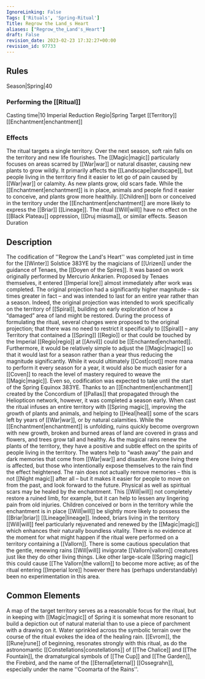 ```yaml
---
IgnoreLinking: False
Tags: ['Rituals', 'Spring-Ritual']
Title: Regrow the Land_s Heart
aliases: ["Regrow_the_Land's_Heart"]
draft: False
revision_date: 2023-02-23 17:32:27+00:00
revision_id: 97733
---
```


## Rules
Season|Spring|40
### Performing the [[Ritual]]
Casting time|10 Imperial Reduction
Regio|Spring Target [[Territory]]
[[Enchantment|enchantment]]
### Effects
The ritual targets a single territory. Over the next season, soft rain falls on the territory and new life flourishes. The [[Magic|magic]] particularly focuses on areas scarred by [[War|war]] or natural disaster, causing new plants to grow wildly. It primarily affects the [[Landscape|landscape]], but people living in the territory find it easier to let go of pain caused by [[War|war]] or calamity. As new plants grow, old scars fade. 
While the [[Enchantment|enchantment]] is in place, animals and people find it easier to conceive, and plants grow more healthily. [[Children]] born or conceived in the territory under the [[Enchantment|enchantment]] are more likely to express the [[Briar]] [[Lineage]].
The ritual [[Will|will]] have no effect on the [[Black Plateau]] oppression, [[Druj miasma]], or similar effects.
Season Duration
## Description
The codification of ''Regrow the Land's Heart'' was completed just in time for the [[Winter]] Solstice 383YE by the magicians of [[Urizen]] under the guidance of Tenaes, the [[Doyen of the Spires]]. It was based on work originally performed by Mercurio Ankarien. Proposed by Tenaes themselves, it entered [[Imperial lore]] almost immediately after work was completed.
The original projection had a significantly higher magnitude – six times greater in fact – and was intended to last for an entire year rather than a season. Indeed, the original projection was intended to work specifically on the territory of [[Spiral]], building on early exploration of how a “damaged” area of land might be restored. During the process of formulating the ritual, several changes were proposed to the original projection; that there was no need to restrict it specifically to [[Spiral]] – any Territory that contained a [[Spring]] [[Regio]] or that could be touched by the Imperial [[Regio|regio]] at [[Anvil]] could be [[Enchanted|enchanted]]. Furthermore, it would be relatively simple to adjust the [[Magic|magic]] so that it would last for a season rather than a year thus reducing the magnitude significantly. While it would ultimately [[Cost|cost]] more mana to perform it every season for a year, it would also be much easier for a [[Coven]] to reach the level of mastery required to weave the [[Magic|magic]].
Even so, codification was expected to take until the start of the Spring Equinox 383YE. Thanks to an [[Enchantment|enchantment]] created by the Concordium of [[Pallas]] that propagated through the Heliopticon network, however, it was completed a season early.
When cast the ritual infuses an entire territory with [[Spring magic]], improving the growth of plants and animals, and helping to [[Heal|heal]] some of the scars left by years of [[War|war]], or by natural calamities. While the [[Enchantment|enchantment]] is unfolding, ruins quickly become overgrown with new growth, broken and burned areas of land are covered in grass and flowers, and trees grow tall and healthy. 
As the magical rains renew the plants of the territory, they have a positive and subtle effect on the spirits of people living in the territory. The waters help to “wash away” the pain and dark memories that come from [[War|war]] and disaster. Anyone living there is affected, but those who intentionally expose themselves to the rain find the effect heightened. The rain does not actually remove memories – this is not [[Night magic]] after all – but it makes it easier for people to move on from the past, and look forward to the future. Physical as well as spiritual scars may be healed by the enchantment. This [[Will|will]] not completely restore a ruined limb, for example, but it can help to lessen any lingering pain from old injuries.
Children conceived or born in the territory while the enchantment is in place [[Will|will]] be slightly more likely to possess the [[Briar|briar]] [[Lineage|lineage]]. Indeed, briars living in the territory [[Will|will]] feel particularly rejuvenated and renewed by the [[Magic|magic]] which enhances their naturally boundless vitality.
There is no evidence at the moment for what might happen if the ritual were performed on a territory containing a [[Vallorn]]. There is some cautious speculation that the gentle, renewing rains [[Will|will]] invigorate [[Vallorn|vallorn]] creatures just like they do other living things. Like other large-scale [[Spring magic]] this could cause [[The Vallorn|the vallorn]] to become more active; as of the ritual entering [[Imperial lore]] however there has (perhaps understandably) been no experimentation in this area.
## Common Elements
A map of the target territory serves as a reasonable focus for the ritual, but in keeping with [[Magic|magic]] of Spring it is somewhat more resonant to build a depiction out of natural material than to use a piece of parchment with a drawing on it. Water sprinkled across the symbolic terrain over the course of the ritual evokes the idea of the healing rain.
[[Evrom]], the [[Rune|rune]] of beginning, resonates strongly with this ritual, as do the astronomantic [[Constellations|constellations]] of [[The Chalice]] and [[The Fountain]], the dramaturgical symbols of [[The Cup]] and [[The Garden]], the Firebird, and the name of the [[Eternal|eternal]] [[Ossegrahn]], especially under the name ''Coomarta of the Rains''.